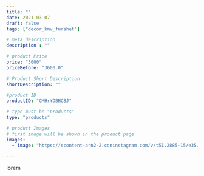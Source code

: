 ```yaml
---
title: ""
date: 2021-03-07
draft: false
tags: ["decor_kmv_furshet"]

# meta description
description : ""

# product Price
price: "3000"
priceBefore: "3600.0"

# Product Short Description
shortDescription: ""

#product ID
productID: "CMHrYDBHC8J"

# type must be "products"
type: "products"

# product Images
# first image will be shown in the product page
images:
  - image: "https://scontent-arn2-2.cdninstagram.com/v/t51.2885-15/e35/p1080x1080/157503761_465621334573244_6965345166036357375_n.jpg?tp=1&_nc_ht=scontent-arn2-2.cdninstagram.com&_nc_cat=108&_nc_ohc=-14eD-dOnJMAX9AJV4S&oh=6c012e5594ade7a5a2c5ab1aacda344c&oe=6075BC7B&ig_cache_key=MjUyNDE3Njg4NDY3MTcyMTIyNQ%3D%3D.2"

---
```

lorem
